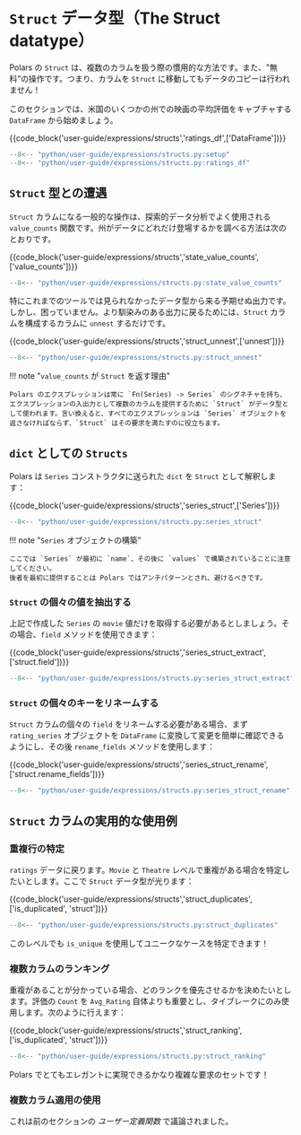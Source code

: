 # `Struct` データ型（The Struct datatype）

Polars の `Struct` は、複数のカラムを扱う際の慣用的な方法です。また、"無料"の操作です。つまり、カラムを `Struct` に移動してもデータのコピーは行われません！

このセクションでは、米国のいくつかの州での映画の平均評価をキャプチャする `DataFrame` から始めましょう。

{{code_block('user-guide/expressions/structs','ratings_df',['DataFrame'])}}

```python exec="on" result="text" session="user-guide/structs"
--8<-- "python/user-guide/expressions/structs.py:setup"
--8<-- "python/user-guide/expressions/structs.py:ratings_df"
```

## `Struct` 型との遭遇

`Struct` カラムになる一般的な操作は、探索的データ分析でよく使用される `value_counts` 関数です。州がデータにどれだけ登場するかを調べる方法は次のとおりです。

{{code_block('user-guide/expressions/structs','state_value_counts',['value_counts'])}}

```python exec="on" result="text" session="user-guide/structs"
--8<-- "python/user-guide/expressions/structs.py:state_value_counts"
```

特にこれまでのツールでは見られなかったデータ型から来る予期せぬ出力です。しかし、困っていません。より馴染みのある出力に戻るためには、`Struct` カラムを構成するカラムに `unnest` するだけです。

{{code_block('user-guide/expressions/structs','struct_unnest',['unnest'])}}

```python exec="on" result="text" session="user-guide/structs"
--8<-- "python/user-guide/expressions/structs.py:struct_unnest"
```

!!! note "`value_counts` が `Struct` を返す理由"

    Polars のエクスプレッションは常に `Fn(Series) -> Series` のシグネチャを持ち、エクスプレッションの入出力として複数のカラムを提供するために `Struct` がデータ型として使われます。言い換えると、すべてのエクスプレッションは `Series` オブジェクトを返さなければならず、`Struct` はその要求を満たすのに役立ちます。

## `dict` としての `Structs`

Polars は `Series` コンストラクタに送られた `dict` を `Struct` として解釈します：

{{code_block('user-guide/expressions/structs','series_struct',['Series'])}}

```python exec="on" result="text" session="user-guide/structs"
--8<-- "python/user-guide/expressions/structs.py:series_struct"
```

!!! note "`Series` オブジェクトの構築"

    ここでは `Series` が最初に `name`、その後に `values` で構築されていることに注意してください。
    後者を最初に提供することは Polars ではアンチパターンとされ、避けるべきです。

### `Struct` の個々の値を抽出する

上記で作成した `Series` の `movie` 値だけを取得する必要があるとしましょう。その場合、`field` メソッドを使用できます：

{{code_block('user-guide/expressions/structs','series_struct_extract',['struct.field'])}}

```python exec="on" result="text" session="user-guide/structs"
--8<-- "python/user-guide/expressions/structs.py:series_struct_extract"
```

### `Struct` の個々のキーをリネームする

`Struct` カラムの個々の `field` をリネームする必要がある場合、まず `rating_series` オブジェクトを `DataFrame` に変換して変更を簡単に確認できるようにし、その後 `rename_fields` メソッドを使用します：

{{code_block('user-guide/expressions/structs','series_struct_rename',['struct.rename_fields'])}}

```python exec="on" result="text" session="user-guide/structs"
--8<-- "python/user-guide/expressions/structs.py:series_struct_rename"
```

## `Struct` カラムの実用的な使用例

### 重複行の特定

`ratings` データに戻ります。`Movie` と `Theatre` レベルで重複がある場合を特定したいとします。ここで `Struct` データ型が光ります：

{{code_block('user-guide/expressions/structs','struct_duplicates',['is_duplicated', 'struct'])}}

```python exec="on" result="text" session="user-guide/structs"
--8<-- "python/user-guide/expressions/structs.py:struct_duplicates"
```

このレベルでも `is_unique` を使用してユニークなケースを特定できます！

### 複数カラムのランキング

重複があることが分かっている場合、どのランクを優先させるかを決めたいとします。評価の `Count` を `Avg_Rating` 自体よりも重要とし、タイブレークにのみ使用します。次のように行えます：

{{code_block('user-guide/expressions/structs','struct_ranking',['is_duplicated', 'struct'])}}

```python exec="on" result="text" session="user-guide/structs"
--8<-- "python/user-guide/expressions/structs.py:struct_ranking"
```

Polars でとてもエレガントに実現できるかなり複雑な要求のセットです！

### 複数カラム適用の使用

これは前のセクションの _ユーザー定義関数_ で議論されました。
